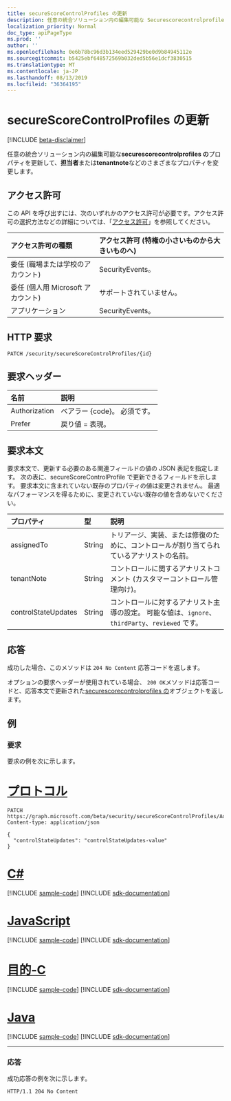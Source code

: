 ```yaml
---
title: secureScoreControlProfiles の更新
description: 任意の統合ソリューション内の編集可能な Securescorecontrolprofiles のプロパティを更新して、担当者または tenantNote などのさまざまなプロパティを変更します。
localization_priority: Normal
doc_type: apiPageType
ms.prod: ''
author: ''
ms.openlocfilehash: 0e6b78bc96d3b134eed529429be0d9b84945112e
ms.sourcegitcommit: b5425ebf648572569b032ded5b56e1dcf3830515
ms.translationtype: MT
ms.contentlocale: ja-JP
ms.lasthandoff: 08/13/2019
ms.locfileid: "36364195"
---
```

# <a name="update-securescorecontrolprofiles"></a>secureScoreControlProfiles の更新

 [!INCLUDE [beta-disclaimer](../../includes/beta-disclaimer.md)]

任意の統合ソリューション内の編集可能な**securescorecontrolprofiles の**プロパティを更新して、**担当者**または**tenantnote**などのさまざまなプロパティを変更します。

## <a name="permissions"></a>アクセス許可

この API を呼び出すには、次のいずれかのアクセス許可が必要です。アクセス許可の選択方法などの詳細については、「[アクセス許可](/graph/permissions-reference)」を参照してください。

|アクセス許可の種類      | アクセス許可 (特権の小さいものから大きいものへ)              |
|:--------------------|:---------------------------------------------------------|
|委任 (職場または学校のアカウント) |   SecurityEvents。  |
|委任 (個人用 Microsoft アカウント) |  サポートされていません。  |
|アプリケーション | SecurityEvents。 |

## <a name="http-request"></a>HTTP 要求

<!-- { "blockType": "ignored" } -->

```http
PATCH /security/secureScoreControlProfiles/{id}
```

## <a name="request-headers"></a>要求ヘッダー

| 名前       | 説明|
|:-----------|:-----------|
| Authorization  | ベアラー {code}。 必須です。|
|Prefer | 戻り値 = 表現。 |

## <a name="request-body"></a>要求本文

要求本文で、更新する必要のある関連フィールドの値の JSON 表記を指定します。 次の表に、secureScoreControlProfile で更新できるフィールドを示します。 要求本文に含まれていない既存のプロパティの値は変更されません。 最適なパフォーマンスを得るために、変更されていない既存の値を含めないでください。

| プロパティ   | 型 |説明|
|:---------------|:--------|:----------|
|assignedTo|String|トリアージ、実装、または修復のために、コントロールが割り当てられているアナリストの名前。|
|tenantNote|String|コントロールに関するアナリストコメント (カスタマーコントロール管理向け)。|
|controlStateUpdates| String|コントロールに対するアナリスト主導の設定。 可能な値は、`ignore`、`thirdParty`、`reviewed` です。|


## <a name="response"></a>応答

成功した場合、このメソッドは `204 No Content` 応答コードを返します。

オプションの要求ヘッダーが使用されている場合、 `200 OK`メソッドは応答コードと、応答本文で更新された[securescorecontrolprofiles の](../resources/securescorecontrolprofiles.md)オブジェクトを返します。

## <a name="example"></a>例

### <a name="request"></a>要求

要求の例を次に示します。

# <a name="httptabhttp"></a>[プロトコル](#tab/http)
<!-- {
  "blockType": "request",
  "name": "securescorecontrolprofiles_update"
}-->

```http
PATCH https://graph.microsoft.com/beta/security/secureScoreControlProfiles/AdminMFA
Content-type: application/json

{
  "controlStateUpdates": "controlStateUpdates-value"
}
```
# <a name="ctabcsharp"></a>[C#](#tab/csharp)
[!INCLUDE [sample-code](../includes/snippets/csharp/securescorecontrolprofiles-update-csharp-snippets.md)]
[!INCLUDE [sdk-documentation](../includes/snippets/snippets-sdk-documentation-link.md)]

# <a name="javascripttabjavascript"></a>[JavaScript](#tab/javascript)
[!INCLUDE [sample-code](../includes/snippets/javascript/securescorecontrolprofiles-update-javascript-snippets.md)]
[!INCLUDE [sdk-documentation](../includes/snippets/snippets-sdk-documentation-link.md)]

# <a name="objective-ctabobjc"></a>[目的-C](#tab/objc)
[!INCLUDE [sample-code](../includes/snippets/objc/securescorecontrolprofiles-update-objc-snippets.md)]
[!INCLUDE [sdk-documentation](../includes/snippets/snippets-sdk-documentation-link.md)]

# <a name="javatabjava"></a>[Java](#tab/java)
[!INCLUDE [sample-code](../includes/snippets/java/securescorecontrolprofiles-update-java-snippets.md)]
[!INCLUDE [sdk-documentation](../includes/snippets/snippets-sdk-documentation-link.md)]

---


### <a name="response"></a>応答

成功応答の例を次に示します。
<!-- {
  "blockType": "response",
  "truncated": true,
  "@odata.type": "microsoft.graph.secureScoreControlProfile"
} -->

```http
HTTP/1.1 204 No Content
```




<!--
{
  "type": "#page.annotation",
  "description": "Update secureScoreControlProfiles",
  "keywords": "",
  "section": "documentation",
  "tocPath": "",
  "suppressions": [
  ]
}
-->
